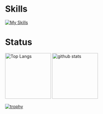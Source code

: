 #  Skills
[![My Skills](https://skillicons.dev/icons?i=cs,cpp,py&perline=3)](https://skillicons.dev)

#  Status
<p align="left"> 
  <img alt="Top Langs" height="150px" src="https://github-readme-stats.vercel.app/api/top-langs/?username=yokota-koichi&layout=compact&count_private=true&show_icons=true&theme=onedark" />
  <img alt="github stats" height="150px" src="https://github-readme-stats.vercel.app/api?username=yokota-koichi&count_private=true&show_icons=true&show_icons=true&theme=onedark" />
</p>

[![trophy](https://github-profile-trophy.vercel.app/?username=yokota-koichi&theme=onedark&column=8)](https://github.com/ryo-ma/github-profile-trophy)
